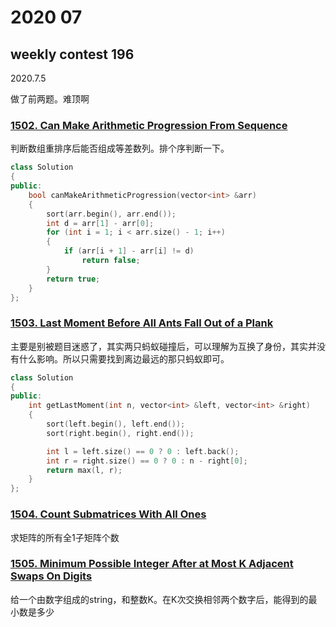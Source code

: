 # 2020 07

## weekly contest 196

2020.7.5

做了前两题。难顶啊

### [1502. Can Make Arithmetic Progression From Sequence](https://leetcode.com/problems/can-make-arithmetic-progression-from-sequence/)

判断数组重排序后能否组成等差数列。排个序判断一下。

```cpp
class Solution
{
public:
    bool canMakeArithmeticProgression(vector<int> &arr)
    {
        sort(arr.begin(), arr.end());
        int d = arr[1] - arr[0];
        for (int i = 1; i < arr.size() - 1; i++)
        {
            if (arr[i + 1] - arr[i] != d)
                return false;
        }
        return true;
    }
};
```

### [1503. Last Moment Before All Ants Fall Out of a Plank](https://leetcode.com/problems/last-moment-before-all-ants-fall-out-of-a-plank/)

主要是别被题目迷惑了，其实两只蚂蚁碰撞后，可以理解为互换了身份，其实并没有什么影响。所以只需要找到离边最远的那只蚂蚁即可。

```cpp
class Solution
{
public:
    int getLastMoment(int n, vector<int> &left, vector<int> &right)
    {
        sort(left.begin(), left.end());
        sort(right.begin(), right.end());

        int l = left.size() == 0 ? 0 : left.back();
        int r = right.size() == 0 ? 0 : n - right[0];
        return max(l, r);
    }
};
```

### [1504. Count Submatrices With All Ones](https://leetcode.com/problems/count-submatrices-with-all-ones/)

求矩阵的所有全1子矩阵个数


### [1505. Minimum Possible Integer After at Most K Adjacent Swaps On Digits](https://leetcode.com/problems/minimum-possible-integer-after-at-most-k-adjacent-swaps-on-digits/)

给一个由数字组成的string，和整数K。在K次交换相邻两个数字后，能得到的最小数是多少